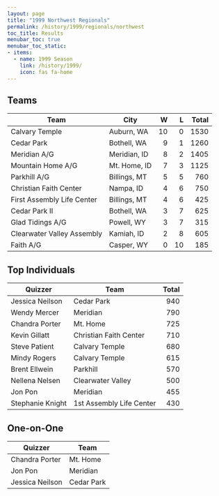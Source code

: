 ```yaml
---
layout: page
title: "1999 Northwest Regionals"
permalink: /history/1999/regionals/northwest
toc_title: Results
menubar_toc: true
menubar_toc_static:
- items:
  - name: 1999 Season
    link: /history/1999/
    icon: fas fa-home
---
```


## Teams

| Team                       | City         |    W |    L | Total |
| -------------------------- | ------------ | ---: | ---: | ----: |
| Calvary Temple             | Auburn, WA   |   10 |    0 |  1530 |
| Cedar Park                 | Bothell, WA  |    9 |    1 |  1260 |
| Meridian A/G               | Meridian, ID |    8 |    2 |  1405 |
| Mountain Home A/G          | Mt. Home, ID |    7 |    3 |  1125 |
| Parkhill A/G               | Billings, MT |    5 |    5 |   760 |
| Christian Faith Center     | Nampa, ID    |    4 |    6 |   750 |
| First Assembly Life Center | Billings, MT |    4 |    6 |   425 |
| Cedar Park II              | Bothell, WA  |    3 |    7 |   625 |
| Glad Tidings A/G           | Powell, WY   |    3 |    7 |   315 |
| Clearwater Valley Assembly | Kamiah, ID   |    2 |    8 |   605 |
| Faith A/G                  | Casper, WY   |    0 |   10 |   185 |

## Top Individuals

| Quizzer          | Team                     | Total |
| ---------------- | ------------------------ | ----: |
| Jessica Neilson  | Cedar Park               |   940 |
| Wendy Mercer     | Meridian                 |   790 |
| Chandra Porter   | Mt. Home                 |   725 |
| Kevin Gillatt    | Christian Faith Center   |   710 |
| Steve Patient    | Calvary Temple           |   680 |
| Mindy Rogers     | Calvary Temple           |   615 |
| Brent Ellwein    | Parkhill                 |   570 |
| Nellena Nelsen   | Clearwater Valley        |   500 |
| Jon Pon          | Meridian                 |   455 |
| Stephanie Knight | 1st Assembly Life Center |   430 |

## One-on-One

| Quizzer         | Team       |
| --------------- | ---------- |
| Chandra Porter  | Mt. Home   |
| Jon Pon         | Meridian   |
| Jessica Neilson | Cedar Park |

